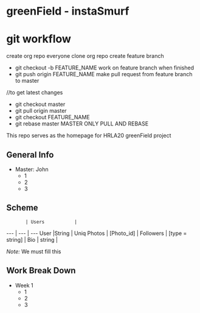 # greenField - instaSmurf #


# git workflow # 
create org repo
everyone clone org repo
create feature branch
*   git checkout -b FEATURE_NAME
work on feature branch
when finished
*   git push origin FEATURE_NAME
make pull request from feature branch to master
 
//to get latest changes
* git checkout master
* git pull origin master
* git checkout FEATURE_NAME
* git rebase master
MASTER ONLY PULL AND REBASE


This repo serves as the homepage for HRLA20 greenField project

## General Info ##

 * Master: John
   * 1
   * 2
   * 3


## Scheme ##

           | Users           | 
---        | ---             | ---
User       |String           | Uniq
Photos     | [Photo_id]      |
Followers  | [type = string] |
Bio        | string          | 

*Note:* We must fill this


## Work Break Down ##

 * Week 1
   * 1
   * 2
   * 3
